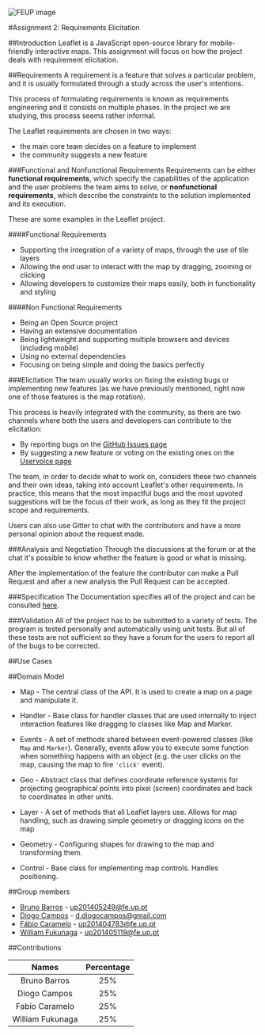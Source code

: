![FEUP image](https://sigarra.up.pt/feup/pt/WEB_GESSI_DOCS.download_file?p_name=F-370784536/logo_cores_oficiais.jpg)

#Assignment 2: Requirements Elicitation

##Introduction
Leaflet is a JavaScript open-source library for mobile-friendly interactive maps.
This assignment will focus on how the project deals with requirement elicitation.

##Requirements
A requirement is a feature that solves a particular problem, and it is usually formulated through a study across the user's intentions.

This process of formulating requirements is known as requirements engineering and it consists on multiple phases. In the project we are studying, this process seems rather informal.

The Leaflet requirements are chosen in two ways:
* the main core team decides on a feature to implement
* the community suggests a new feature

###Functional and Nonfunctional Requirements
Requirements can be either **functional requirements**, which specify the capabilities of the application and the user problems the team aims to solve, or **nonfunctional requirements**, which describe the constraints to the solution implemented and its execution.

These are some examples in the Leaflet project.

####Functional Requirements
*   Supporting the integration of a variety of maps, through the use of tile layers
*   Allowing the end user to interact with the map by dragging, zooming or clicking
*   Allowing developers to customize their maps easily, both in functionality and styling

####Non Functional Requirements  
*   Being an Open Source project
*   Having an extensive documentation
*   Being lightweight and supporting multiple browsers and devices (including mobile)
*   Using no external dependencies
*   Focusing on being simple and doing the basics perfectly

###Elicitation
The team usually works on fixing the existing bugs or implementing new features (as we have previously mentioned, right now one of those features is the map rotation).

This process is heavily integrated with the community, as there are two channels where both the users and developers can contribute to the elicitation: 
*   By reporting bugs on the [GitHub Issues page](https://github.com/Leaflet/Leaflet/issues)
*   By suggesting a new feature or voting on the existing ones on the [Uservoice page](https://leaflet.uservoice.com/forums/150880-ideas-and-suggestions-for-leaflet)

The team, in order to decide what to work on, considers these two channels and their own ideas, taking into account Leaflet's other requirements. In practice, this means that the most impactful bugs and the most upvoted suggestions will be the focus of their work, as long as they fit the project scope and requirements.

Users can also use Gitter to chat with the contributors and have a more personal opinion about the request made.

###Analysis and Negotiation
Through the discussions at the forum or at the chat it's possible to know whether the feature is good or what is missing.

After the implementation of the feature the contributor can make a Pull Request and after a new analysis the Pull Request can be accepted.

###Specification
The Documentation specifies all of the project and can be consulted [here](http://leafletjs.com/reference.html).

###Validation
All of the project has to be submitted to a variety of tests. The program is tested personally and automatically using unit tests. But all of these tests are not sufficient so they have a forum for the users to report all of the bugs to be corrected.

##Use Cases

##Domain Model
*   Map - The central class of the API. It is used to create a map on a page and manipulate it.

*   Handler - Base class for handler classes that are used internally to inject interaction features like dragging to classes like Map and Marker.

*   Events - A set of methods shared between event-powered classes (like `Map` and `Marker`). Generally, events allow you to execute some function when something happens with an object (e.g. the user clicks on the map, causing the map to fire `'click'` event).

*   Geo - Abstract class that defines coordinate reference systems for projecting geographical points into pixel (screen) coordinates and back to coordinates in other units.

*   Layer - A set of methods that all Leaflet layers use. Allows for map handling, such as drawing simple geometry or dragging icons on the map

*   Geometry - Configuring shapes for drawing to the map and transforming them.

*   Control - Base class for implementing map controls. Handles positioning.

##Group members
*   [Bruno Barros](https://github.com/BrunoBarros21) - up201405249@fe.up.pt
*   [Diogo Campos](https://github.com/DiogoMCampos) - d.diogocampos@gmail.com
*   [Fábio Caramelo](https://github.com/Caramelo18) - up201404783@fe.up.pt
*   [William Fukunaga](https://github.com/williamnf) - up201405119@fe.up.pt

##Contributions

|       **Names**   | **Percentage** |
|:----------------:	|:------------:	|
| Bruno Barros     	|      25%     	|
| Diogo Campos     	|      25%     	|
| Fabio Caramelo   	|      25%     	|
| William Fukunaga 	|      25%     	|
